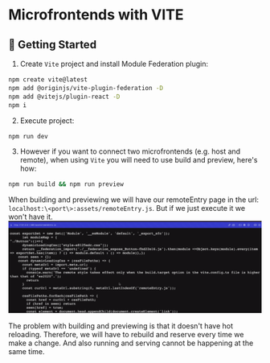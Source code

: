 # Microfrontends with VITE

## 🚀 Getting Started
1. Create `Vite` project and install Module Federation plugin:
```bash
npm create vite@latest
npm add @originjs/vite-plugin-federation -D 
npm add @vitejs/plugin-react -D 
npm i
```

2. Execute project:
```bash
npm run dev
```

3. However if you want to connect two microfrontends (e.g. host and remote), when using `Vite` you will need to use build and preview, here's how:
```bash
npm run build && npm run preview
```
When building and previewing we will have our remoteEntry page in the url: `localhost:\<port\>:assets/remoteEntry.js`. But if we just execute it we won't have it.
![](readme_img/remote_entry.png)

The problem with building and previewing is that it doesn't have hot reloading. Therefore, we will have to rebuild and reserve every time we make a change. And also running and serving cannot be happening at the same time.
